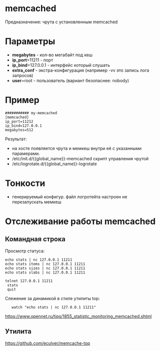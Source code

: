 # memcached

Предназначение: чрута с установленным memcached

# Параметры
* **megabytes** - кол-во мегабайт под кеш
* **ip_port**=11211 - порт
* **ip_bind**=127.0.0.1 - интерфейс который слушать
* **extra_conf** - экстра-конфигурация (например -vv это запись лога запросов)
* **user**=root - пользователь (вариант безопаснее: nobody)

# Пример

```
########### my-memcached
[memcached]
ip_port=11212
ip_bind=127.0.0.1
megabytes=512
```
Результат: 
* на хосте появляется чрута и мемкеш внутри её с указанными парамерами.
* /etc/init.d/{{global_name}}-memcached скрипт управления чрутой
* /etc/logrotate.d/{{global_name}}-logrotate

# Тонкости
* генерируемый конфигур. файл логротейта настроен не перезапускать мемкеш

# Отслеживание работы memcached

## Командная строка
Просмотр статуса:
```
echo stats | nc 127.0.0.1 11211
echo stats items | nc 127.0.0.1 11211
echo stats sizes | nc 127.0.0.1 11211
echo stats slabs | nc 127.0.0.1 11211

telnet 127.0.0.1 11211
 stats
 quit
```
Слежение за динамикой в стиле утилиты top:
```
   watch "echo stats | nc 127.0.0.1 11211"
```

https://www.opennet.ru/tips/1855_statistic_monitoring_memcached.shtml

## Утилита

https://github.com/eculver/memcache-top

